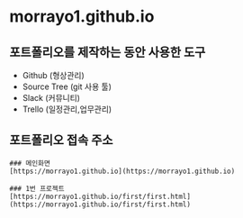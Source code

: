 # morrayo1.github.io

## 포트폴리오를 제작하는 동안 사용한 도구

- Github (형상관리)
- Source Tree (git 사용 툴)
- Slack (커뮤니티)
- Trello (일정관리,업무관리)



## 포트폴리오 접속 주소
```
### 메인화면
[https://morrayo1.github.io](https://morrayo1.github.io)
```
```
### 1번 프로젝트
[https://morrayo1.github.io/first/first.html](https://morrayo1.github.io/first/first.html)
```